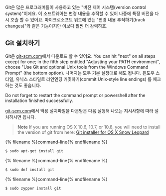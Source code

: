 Git은 많은 프로그래머들이 사용하고 있는 "버전 제어 시스템(version control system)"이에요. 이 소프트웨어는 변경 내용을 추적할 수 있어 나중에 특정 버전을 다시 호출 할 수 있어요. 마이크로소프트 워드에 있는 "변경 내용 추적하기(track changes)"와 같은 기능이지만 이보다 훨씬 더 강력하죠.

## Git 설치하기

<!--sec data-title="Installing Git: Windows" data-id="git_install_windows"
data-collapse=true ces-->

Git은 [git-scm.com](https://git-scm.com/)에서 다운로드 할 수 있어요. You can hit "next" on all steps except for one; in the fifth step entitled "Adjusting your PATH environment", choose "Use Git and optional Unix tools from the Windows Command Prompt" (the bottom option). 나머지는 모두 기본 설정대로 해도 됩니다. 윈도우 스타일, 유닉스 스타일로 라인엔딩 커밋하기(commit Unix-style line endings) 를 체크하는 것도 좋습니다.

Do not forget to restart the command prompt or powershell after the installation finished successfully. <!--endsec-->

<!--sec data-title="Installing Git: OS X" data-id="git_install_OSX"
data-collapse=true ces-->

[git-scm.com](https://git-scm.com/)에서 맥용 설치파일을 다운받은 다음 실행해 나오는 지시사항에 따라 설치하시면 됩니다.

> **Note** If you are running OS X 10.6, 10.7, or 10.8, you will need to install the version of git from here: [Git installer for OS X Snow Leopard](https://sourceforge.net/projects/git-osx-installer/files/git-2.3.5-intel-universal-snow-leopard.dmg/download)

<!--endsec-->

<!--sec data-title="Installing Git: Debian or Ubuntu" data-id="git_install_debian_ubuntu"
data-collapse=true ces-->

{% filename %}command-line{% endfilename %}

```bash
$ sudo apt-get install git
```

<!--endsec-->

<!--sec data-title="Installing Git: Fedora" data-id="git_install_fedora"
data-collapse=true ces-->

{% filename %}command-line{% endfilename %}

```bash
$ sudo dnf install git
```

<!--endsec-->

<!--sec data-title="Installing Git: openSUSE" data-id="git_install_openSUSE"
data-collapse=true ces-->

{% filename %}command-line{% endfilename %}

```bash
$ sudo zypper install git
```

<!--endsec-->